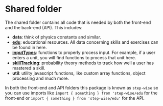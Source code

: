 # Shared folder

The shared folder contains all code that is needed by both the front-end and the back-end (API). This includes:

- **data**: think of physics constants and similar.
- **[edu](edu/)**: educational resources. All data concerning skills and exercises can be found in here.
- **[inputTypes](inputTypes/)**: functions to properly process input. For example, if a user enters a unit, you will find functions to process that unit here.
- **[skillTracking](skillTracking/)**: probability theory methods to track how well a user has mastered a skill.
- **util**: utility javascript functions, like custom array functions, object processing and much more.

In both the front-end and API folders this package is known as `step-wise` so you can use imports like `import { something } from 'step-wise/edu` for the front-end or `import { something } from 'step-wise/edu'` for the API.
